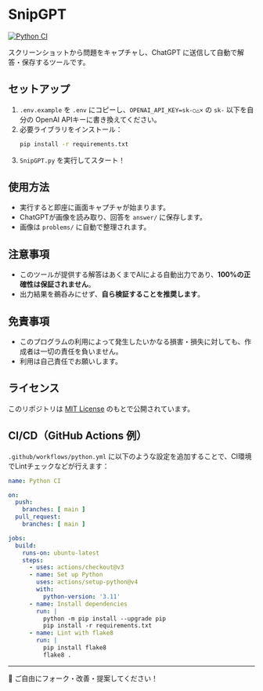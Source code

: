 # SnipGPT

[![Python CI](https://github.com/arataka1313/SnipGPT/actions/workflows/python.yml/badge.svg)](https://github.com/arataka1313/SnipGPT/actions/workflows/python.yml)

スクリーンショットから問題をキャプチャし、ChatGPT に送信して自動で解答・保存するツールです。

## セットアップ

1. `.env.example` を `.env` にコピーし、`OPENAI_API_KEY=sk-○△×` の `sk-` 以下を自分の OpenAI APIキーに書き換えてください。
2. 必要ライブラリをインストール：
   ```bash
   pip install -r requirements.txt
   ```
3. `SnipGPT.py` を実行してスタート！

## 使用方法

- 実行すると即座に画面キャプチャが始まります。
- ChatGPTが画像を読み取り、回答を `answer/` に保存します。
- 画像は `problems/` に自動で整理されます。

## 注意事項

- このツールが提供する解答はあくまでAIによる自動出力であり、**100%の正確性は保証されません**。
- 出力結果を鵜呑みにせず、**自ら検証することを推奨します**。

## 免責事項

- このプログラムの利用によって発生したいかなる損害・損失に対しても、作成者は一切の責任を負いません。
- 利用は自己責任でお願いします。

## ライセンス

このリポジトリは [MIT License](LICENSE) のもとで公開されています。

## CI/CD（GitHub Actions 例）

`.github/workflows/python.yml` に以下のような設定を追加することで、CI環境でLintチェックなどが行えます：

```yaml
name: Python CI

on:
  push:
    branches: [ main ]
  pull_request:
    branches: [ main ]

jobs:
  build:
    runs-on: ubuntu-latest
    steps:
      - uses: actions/checkout@v3
      - name: Set up Python
        uses: actions/setup-python@v4
        with:
          python-version: '3.11'
      - name: Install dependencies
        run: |
          python -m pip install --upgrade pip
          pip install -r requirements.txt
      - name: Lint with flake8
        run: |
          pip install flake8
          flake8 .
```

---

🚀 ご自由にフォーク・改善・提案してください！
